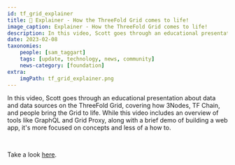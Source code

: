 ```yaml
---
id: tf_grid_explainer
title: 🍿 Explainer - How the ThreeFold Grid comes to life!
image_caption: Explainer - How the ThreeFold Grid comes to life!
description: In this video, Scott goes through an educational presentation about data and data sources on the ThreeFold Grid
date: 2023-02-08
taxonomies:
    people: [sam_taggart]
    tags: [update, technology, news, community]
    news-category: [foundation]
extra:
    imgPath: tf_grid_explainer.png
---
```


In this video, Scott goes through an educational presentation about data and data sources on the ThreeFold Grid, covering how 3Nodes, TF Chain, and people bring the Grid to life. While this video includes an overview of tools like GraphQL and Grid Proxy, along with a brief demo of building a web app, it's more focused on concepts and less of a how to.

<br/>

Take a look [here](https://youtu.be/m1Yij_iiyH8).